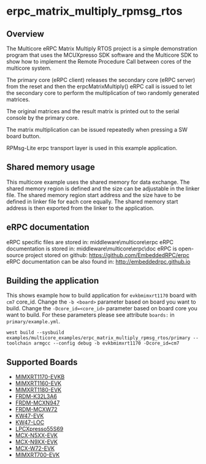 # erpc_matrix_multiply_rpmsg_rtos

## Overview

The Multicore eRPC Matrix Multiply RTOS project is a simple demonstration program that uses the
MCUXpresso SDK software and the Multicore SDK to show how to implement the Remote Procedure Call
between cores of the multicore system.

The primary core (eRPC client) releases the secondary core (eRPC server) from the reset and then
the erpcMatrixMultiply() eRPC call is issued to let the secondary core to perform the multiplication of
two randomly generated matrices.

The original matrices and the result matrix is printed out to the serial console by the primary core.

The matrix multiplication can be issued repeatedly when pressing a SW board button.

RPMsg-Lite erpc transport layer is used in this example application.

## Shared memory usage

This multicore example uses the shared memory for data exchange.
The shared memory region is defined and the size can be adjustable in the linker file.
The shared memory region start address and the size have to be defined in linker file for each core equally.
The shared memory start address is then exported from the linker to the application.

## eRPC documentation

eRPC specific files are stored in: middleware\multicore\erpc
eRPC documentation is stored in: middleware\multicore\erpc\doc
eRPC is open-source project stored on github: https://github.com/EmbeddedRPC/erpc
eRPC documentation can be also found in: http://embeddedrpc.github.io

## Building the application

This shows example how to build application for `evkbmimxrt1170` board with `cm7` core_id.
Change the `-b <board>` parameter based on board you want to build.
Change the `-Dcore_id=<core_id>` parameter based on board core you want to build.
For these parameters please see attribute `boards:` in `primary/example.yml`.

```
west build --sysbuild examples/multicore_examples/erpc_matrix_multiply_rpmsg_rtos/primary --toolchain armgcc --config debug -b evkbmimxrt1170 -Dcore_id=cm7
```

## Supported Boards

- [MIMXRT1170-EVKB](../../_boards/evkbmimxrt1170/multicore_examples/erpc_matrix_multiply_rpmsg_rtos/example_board_readme.md)
- [MIMXRT1160-EVK](../../_boards/evkmimxrt1160/multicore_examples/erpc_matrix_multiply_rpmsg_rtos/example_board_readme.md)
- [MIMXRT1180-EVK](../../_boards/evkmimxrt1180/multicore_examples/erpc_matrix_multiply_rpmsg_rtos/example_board_readme.md)
- [FRDM-K32L3A6](../../_boards/frdmk32l3a6/multicore_examples/erpc_matrix_multiply_rpmsg_rtos/example_board_readme.md)
- [FRDM-MCXN947](../../_boards/frdmmcxn947/multicore_examples/erpc_matrix_multiply_rpmsg_rtos/example_board_readme.md)
- [FRDM-MCXW72](../../_boards/frdmmcxw72/multicore_examples/erpc_matrix_multiply_rpmsg_rtos/example_board_readme.md)
- [KW47-EVK](../../_boards/kw47evk/multicore_examples/erpc_matrix_multiply_rpmsg_rtos/example_board_readme.md)
- [KW47-LOC](../../_boards/kw47loc/multicore_examples/erpc_matrix_multiply_rpmsg_rtos/example_board_readme.md)
- [LPCXpresso55S69](../../_boards/lpcxpresso55s69/multicore_examples/erpc_matrix_multiply_rpmsg_rtos/example_board_readme.md)
- [MCX-N5XX-EVK](../../_boards/mcxn5xxevk/multicore_examples/erpc_matrix_multiply_rpmsg_rtos/example_board_readme.md)
- [MCX-N9XX-EVK](../../_boards/mcxn9xxevk/multicore_examples/erpc_matrix_multiply_rpmsg_rtos/example_board_readme.md)
- [MCX-W72-EVK](../../_boards/mcxw72evk/multicore_examples/erpc_matrix_multiply_rpmsg_rtos/example_board_readme.md)
- [MIMXRT700-EVK](../../_boards/mimxrt700evk/multicore_examples/erpc_matrix_multiply_rpmsg_rtos/example_board_readme.md)
